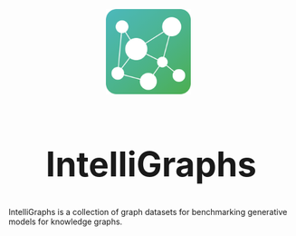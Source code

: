 <p  align="center">
    <img src="images/IntelliGraph-logo.png" width="150px;" style="max-width: 100%;  margin-right:10px;">
<p>
<h1 align="center" dir="auto" style="font-size:60px;">
    IntelliGraphs
</h1>

IntelliGraphs is a collection of graph datasets for benchmarking generative models for knowledge graphs.
